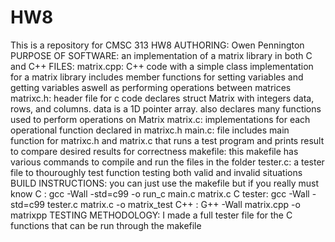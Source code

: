 # HW8
This is a repository for CMSC 313 HW8
AUTHORING: Owen Pennington
PURPOSE OF SOFTWARE: an implementation of a matrix library in both C and C++
FILES: 
    matrix.cpp: C++ code with a simple class implementation for a matrix library includes member functions for setting variables and getting variables aswell as performing operations between matrices
    matrixc.h: header file for c code declares struct Matrix with integers data, rows, and columns. data is a 1D pointer array. also declares many functions used to perform operations on Matrix
    matrix.c: implementations for each operational function declared in matrixc.h
    main.c: file includes main function for matrixc.h and matrix.c that runs a test program and prints result to compare desired results for correctness
    makefile: this makefile has various commands to compile and run the files in the folder
    tester.c: a tester file to thouroughly test function testing both valid and invalid situations
BUILD INSTRUCTIONS: you can just use the makefile but if you really must know 
    C : gcc -Wall -std=c99 -o run_c main.c matrix.c
    C tester: gcc -Wall -std=c99 tester.c matrix.c -o matrix_test
    C++ : G++ -Wall matrix.cpp -o matrixpp
TESTING METHODOLOGY: 
    I made a full tester file for the C functions that can be run through the makefile
